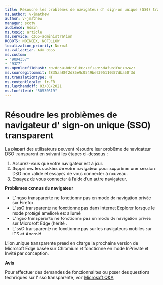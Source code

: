 ```yaml
---
title: Résoudre les problèmes de navigateur d' sign-on unique (SSO) transparent
ms.author: v-jmathew
author: v-jmathew
manager: scotv
audience: Admin
ms.topic: article
ms.service: o365-administration
ROBOTS: NOINDEX, NOFOLLOW
localization_priority: Normal
ms.collection: Adm_O365
ms.custom:
- "9004357"
- "9377"
ms.openlocfilehash: 507dc5a3bdc5f1bc27cf12865daf98df6c702827
ms.sourcegitcommit: f835aa80f2d85e9c0549be9395110377dba50f3d
ms.translationtype: MT
ms.contentlocale: fr-FR
ms.lasthandoff: 03/08/2021
ms.locfileid: "50530819"
---
```

# <a name="troubleshoot-seamless-single-sign-on-sso-browser-issues"></a>Résoudre les problèmes de navigateur d' sign-on unique (SSO) transparent

La plupart des utilisateurs peuvent résoudre leur problème de navigateur DSO transparent en suivant les étapes ci-dessous :

1. Assurez-vous que votre navigateur est à jour.
2. Supprimez les cookies de votre navigateur pour supprimer une session DSO non valide et essayez de vous connecter à nouveau.
3. Essayez de vous connecter à l’aide d’un autre navigateur.

**Problèmes connus du navigateur**

- L’ingso transparente ne fonctionne pas en mode de navigation privée sur Firefox.
- L' ssO transparente ne fonctionne pas dans Internet Explorer lorsque le mode protégé amélioré est allumé.
- L’ingso transparente ne fonctionne pas en mode de navigation privée sur Microsoft Edge (hérité).
- L' ssO transparente ne fonctionne pas sur les navigateurs mobiles sur iOS et Android.

L’ion unique transparente prend en charge la prochaine version de Microsoft Edge basée sur Chromium et fonctionne en mode InPrivate et Invité par conception.

**Avis**

Pour effectuer des demandes de fonctionnalités ou poser des questions techniques sur l' sso transparente, voir [Microsoft Q&A](https://docs.microsoft.com/answers/topics/azure-ad-single-sign-on.html)
